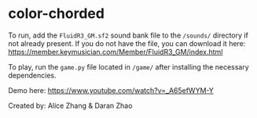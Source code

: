 # color-chorded

To run, add the `FluidR3_GM.sf2` sound bank file to the `/sounds/` directory if not already present. If you do not have the file, you can download it here: https://member.keymusician.com/Member/FluidR3_GM/index.html

To play, run the `game.py` file located in `/game/` after installing the necessary dependencies.

Demo here: https://www.youtube.com/watch?v=_A65efWYM-Y

Created by: Alice Zhang & Daran Zhao